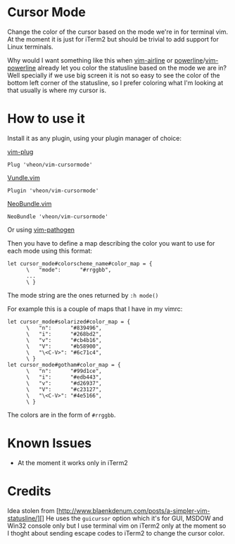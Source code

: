 # Cursor Mode
Change the color of the cursor based on the mode we're in for terminal vim.
At the moment it is just for iTerm2 but should be trivial to add support for Linux terminals.

Why would I want something like this when [vim-airline][] or [powerline][]/[vim-powerline][] already let you color the statusline based on the mode we are in?
Well specially if we use big screen it is not so easy to see the color of the bottom left corner of the statusline,
so I prefer coloring what I'm looking at that usually is where my cursor is.

# How to use it

Install it as any plugin, using your plugin manager of choice:

[vim-plug][]

`Plug 'vheon/vim-cursormode'`

[Vundle.vim][]

`Plugin 'vheon/vim-cursormode'`

[NeoBundle.vim][]

`NeoBundle 'vheon/vim-cursormode'`

Or using [vim-pathogen][]

Then you have to define a map describing the color you want to use for each mode using this format:


```viml
let cursor_mode#colorscheme_name#color_map = {
      \   "mode":      "#rrggbb",
      ...
      \ }
```

The mode string are the ones returned by `:h mode()`

For example this is a couple of maps that I have in my vimrc:

```viml
let cursor_mode#solarized#color_map = {
      \   "n":      "#839496",
      \   "i":      "#268bd2",
      \   "v":      "#cb4b16",
      \   "V":      "#b58900",
      \   "\<C-V>": "#6c71c4",
      \ }
let cursor_mode#gotham#color_map = {
      \   "n":      "#99d1ce",
      \   "i":      "#edb443",
      \   "v":      "#d26937",
      \   "V":      "#c23127",
      \   "\<C-V>": "#4e5166",
      \ }
```

The colors are in the form of `#rrggbb`.

# Known Issues

* At the moment it works only in iTerm2

# Credits

Idea stolen from [http://www.blaenkdenum.com/posts/a-simpler-vim-statusline/][]
He uses the `guicursor` option which it's for GUI, MSDOW and Win32 console only
but I use terminal vim on iTerm2 only at the moment so I thoght about sending escape codes to
iTerm2 to change the cursor color.

[vim-airline]: https://github.com/bling/vim-airline 
[powerline]: https://github.com/Lokaltog/powerline 
[vim-powerline]: https://github.com/Lokaltog/vim-powerline 
[vim-plug]: https://github.com/junegunn/vim-plug 
[Vundle.vim]: https://github.com/gmarik/Vundle.vim 
[NeoBundle.vim]: https://github.com/Shougo/neobundle.vim 
[vim-pathogen]: https://github.com/tpope/vim-pathogen 
[http://www.blaenkdenum.com/posts/a-simpler-vim-statusline/]: http://www.blaenkdenum.com/posts/a-simpler-vim-statusline/ 
